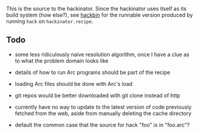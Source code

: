 This is the source to the hackinator.  Since the hackinator uses
itself as its build system (how else?), see
[hackbin](https://github.com/awwx/hackbin) for the runnable version
produced by running `hack` on `hackinator.recipe`.


Todo
----

* some less ridiculously naive resolution algorithm, once I have a
  clue as to what the problem domain looks like

* details of how to run Arc programs should be part of the recipe

* loading Arc files should be done with Arc's load

* git repos would be better downloaded with git clone instead of http

* currently have no way to update to the latest version of code
  previously fetched from the web, aside from manually deleting the
  cache directory

* default the common case that the source for hack "foo" is in
  "foo.arc"?
